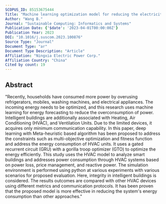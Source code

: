 ```yaml
---
SCOPUS_ID: 85153675444
Title: "Machine learning optimization model for reducing the electricity loads in residential energy forecasting"
Author: "Wang B."
Journal: "Sustainable Computing: Informatics and Systems"
Publication Date: {'$date': '2023-04-01T00:00:00Z'}
Publication Year: 2023
DOI: "10.1016/j.suscom.2023.100876"
Source Type: "Journal"
Document Type: "ar"
Document Type Description: "Article"
Affiliation: "Ningxia Electric Power Corp."
Affiliation Country: "China"
Cited by count: 19
---
```


## Abstract
"Recently, households have consumed more power by overusing refrigerators, mobiles, washing machines, and electrical appliances. The incoming energy needs to be optimized, and this research uses machine learning for energy forecasting to reduce the overconsumption of power. Intelligent buildings are additionally associated with Heating, Air Conditioning (HVAC), and Ventilation Units. Due to the limited devices, it acquires only minimum communication capability. In this paper, deep learning with Meta-heuristic based algorithm has been proposed to address the constraints such as multi-objective optimization and fitness function and address the energy consumption of HVAC units. It uses a gated recurrent circuit (GRU) with a gorilla troop optimizer (GTO) to optimize the energy efficiently. This study uses the HVAC model to analyze smart buildings and addresses power consumption through HVAC systems based on power loss, price management, and reactive power. The simulation environment is performed using python at various experiments with various scenarios for proposed evaluation. Here, integrity in intelligent buildings is considered. The results outcomes are compared with other HVAC devices using different metrics and communication protocols. It has been proven that the proposed model is more effective in reducing the system's energy consumption than other approaches."
